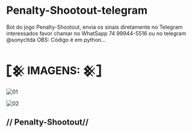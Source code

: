 # Penalty-Shootout-telegram
Bot do jogo Penalty-Shootout, envia os sinais diretamente no Telegram
interessados favor chamar no WhatSapp 74 99944-5516 ou no telegram @sonycltda
OBS: Código é em python...
# 𓊈𒆜 IMAGENS: 𒆜𓊉

![01](https://user-images.githubusercontent.com/65465300/237993877-c6e28702-b310-495f-b572-6ce7d2a2c1c1.jpg)

![02](https://user-images.githubusercontent.com/65465300/237994056-199834a5-5e35-4be8-b681-12ad53dfa528.jpg)

## // Penalty-Shootout//
